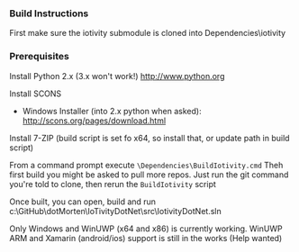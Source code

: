 ### Build Instructions

First make sure the iotivity submodule is cloned into Dependencies\iotivity


### Prerequisites

Install Python 2.x (3.x won't work!) http://www.python.org

Install SCONS
 - Windows Installer (into 2.x python when asked): http://scons.org/pages/download.html

Install 7-ZIP (build script is set fo x64, so install that, or update path in build script)

From a command prompt execute `\Dependencies\BuildIotivity.cmd`
Theh first build you might be asked to pull more repos. Just run the git command you're told to clone, then rerun the `BuildIotivity` script

Once built, you can open, build and run c:\GitHub\dotMorten\IoTivityDotNet\src\IotivityDotNet.sln

Only Windows and WinUWP (x64 and x86) is currently working. WinUWP ARM and Xamarin (android/ios) support is still in the works (Help wanted)
